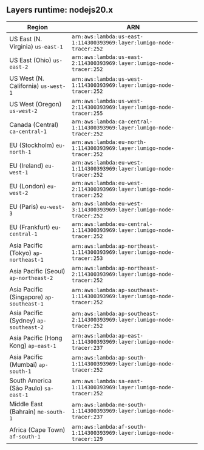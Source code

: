 Layers runtime: nodejs20.x
----
| Region | ARN |
| --- | --- |
|US East (N. Virginia)  `us-east-1`|`arn:aws:lambda:us-east-1:114300393969:layer:lumigo-node-tracer:252`|
|US East (Ohio)  `us-east-2`|`arn:aws:lambda:us-east-2:114300393969:layer:lumigo-node-tracer:252`|
|US West (N. California)  `us-west-1`|`arn:aws:lambda:us-west-1:114300393969:layer:lumigo-node-tracer:252`|
|US West (Oregon)  `us-west-2`|`arn:aws:lambda:us-west-2:114300393969:layer:lumigo-node-tracer:255`|
|Canada (Central)  `ca-central-1`|`arn:aws:lambda:ca-central-1:114300393969:layer:lumigo-node-tracer:252`|
|EU (Stockholm)  `eu-north-1`|`arn:aws:lambda:eu-north-1:114300393969:layer:lumigo-node-tracer:252`|
|EU (Ireland)  `eu-west-1`|`arn:aws:lambda:eu-west-1:114300393969:layer:lumigo-node-tracer:252`|
|EU (London)  `eu-west-2`|`arn:aws:lambda:eu-west-2:114300393969:layer:lumigo-node-tracer:252`|
|EU (Paris)  `eu-west-3`|`arn:aws:lambda:eu-west-3:114300393969:layer:lumigo-node-tracer:252`|
|EU (Frankfurt)  `eu-central-1`|`arn:aws:lambda:eu-central-1:114300393969:layer:lumigo-node-tracer:252`|
|Asia Pacific (Tokyo)  `ap-northeast-1`|`arn:aws:lambda:ap-northeast-1:114300393969:layer:lumigo-node-tracer:253`|
|Asia Pacific (Seoul)  `ap-northeast-2`|`arn:aws:lambda:ap-northeast-2:114300393969:layer:lumigo-node-tracer:252`|
|Asia Pacific (Singapore)  `ap-southeast-1`|`arn:aws:lambda:ap-southeast-1:114300393969:layer:lumigo-node-tracer:252`|
|Asia Pacific (Sydney)  `ap-southeast-2`|`arn:aws:lambda:ap-southeast-2:114300393969:layer:lumigo-node-tracer:252`|
|Asia Pacific (Hong Kong)  `ap-east-1`|`arn:aws:lambda:ap-east-1:114300393969:layer:lumigo-node-tracer:237`|
|Asia Pacific (Mumbai)  `ap-south-1`|`arn:aws:lambda:ap-south-1:114300393969:layer:lumigo-node-tracer:252`|
|South America (São Paulo)  `sa-east-1`|`arn:aws:lambda:sa-east-1:114300393969:layer:lumigo-node-tracer:252`|
|Middle East (Bahrain)  `me-south-1`|`arn:aws:lambda:me-south-1:114300393969:layer:lumigo-node-tracer:237`|
|Africa (Cape Town)  `af-south-1`|`arn:aws:lambda:af-south-1:114300393969:layer:lumigo-node-tracer:129`|
